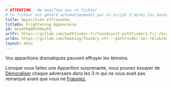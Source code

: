 ```yaml
---
# ATTENTION : Ne modifiez pas ce fichier
# Ce fichier est généré automatiquement par un script d'après les données du module Foundry VTT officiel et de sa traduction
title: Apparition effrayante
titleEn: Frightening Appearance
id: Ano4tRq88V39eyPq
urlFr: https://gitlab.com/pathfinder-fr/foundryvtt-pathfinder2-fr/-/blob/master/data/feats/Ano4tRq88V39eyPq.htm
urlEn: https://gitlab.com/hooking/foundry-vtt---pathfinder-2e/-/blob/master/packs/data/feats.db/frightening-appearance.json
layout: dons
---
```

Vos apparitions dramatiques peuvent effrayer les témoins.

Lorsque vous faites une Apparition surprenante, vous pouvez essayer de [Démoraliser](../actions/démoraliser.html) chaque adversaire dans les 3 m qui ne vous avait pas remarqué avant que vous ne [Frappiez](../actions/frapper.html).
